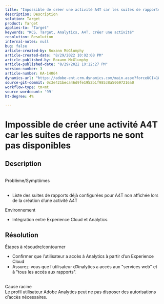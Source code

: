 ```yaml
---
title: "Impossible de créer une activité A4T car les suites de rapports ne sont pas disponibles"
description: Description
solution: Target
product: Target
applies-to: "Target"
keywords: "KCS, Target, Analytics, A4T, créer une activité"
resolution: Resolution
internal-notes: null
bug: false
article-created-by: Roxann McGlumphy
article-created-date: "8/29/2022 10:02:08 PM"
article-published-by: Roxann McGlumphy
article-published-date: "8/29/2022 10:12:27 PM"
version-number: 3
article-number: KA-14064
dynamics-url: "https://adobe-ent.crm.dynamics.com/main.aspx?forceUCI=1&pagetype=entityrecord&etn=knowledgearticle&id=fc0a3834-e627-ed11-9db1-002248086d3d"
source-git-commit: 0c3e421beca46d9fe1952b1f98538a50697216a0
workflow-type: tm+mt
source-wordcount: '99'
ht-degree: 4%

---
```


# Impossible de créer une activité A4T car les suites de rapports ne sont pas disponibles

## Description

<br>Problème/Symptômes<br><br>
- Liste des suites de rapports déjà configurées pour A4T non affichée lors de la création d’une activité A4T



Environnement
- Intégration entre Experience Cloud et Analytics



## Résolution

Étapes à résoudre/contourner
- Confirmer que l’utilisateur a accès à Analytics à partir d’un Experience Cloud
- Assurez-vous que l’utilisateur d’Analytics a accès aux &quot;services web&quot; et à &quot;tous les accès aux rapports&quot;.

<br>Cause racine<br>
Le profil utilisateur Adobe Analytics peut ne pas disposer des autorisations d’accès nécessaires.






